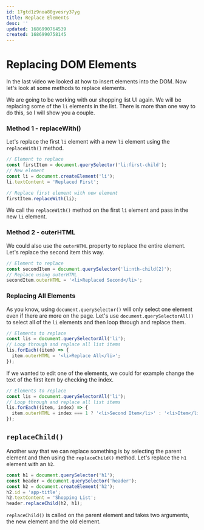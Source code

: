 ```yaml
---
id: 17gtd1z9noa80gvesry37yg
title: Replace Elements
desc: ''
updated: 1686990764539
created: 1686990758145
---
```

# Replacing DOM Elements

In the last video we looked at how to insert elements into the DOM. Now let's look at some methods to replace elements.

We are going to be working with our shopping list UI again. We will be replacing some of the `li` elements in the list. There is more than one way to do this, so I will show you a couple.

### Method 1 - replaceWith()

Let's replace the first `li` element with a new `li` element using the `replaceWith()` method.

```js
// Element to replace
const firstItem = document.querySelector('li:first-child');
// New element
const li = document.createElement('li');
li.textContent = 'Replaced First';

// Replace first element with new element
firstItem.replaceWith(li);
```

We call the `replaceWith()` method on the first `li` element and pass in the new `li` element.

### Method 2 - outerHTML

We could also use the `outerHTML` property to replace the entire element. Let's replace the second item this way.

```js
// Element to replace
const secondItem = document.querySelector('li:nth-child(2)');
// Replace using outerHTML
secondItem.outerHTML = '<li>Replaced Second</li>';
```

### Replacing All Elements

As you know, using `document.querySelector()` will only select one element even if there are more on the page. Let's use `document.querySelectorAll()` to select all of the `li` elements and then loop through and replace them.

```js
// Elements to replace
const lis = document.querySelectorAll('li');
// Loop through and replace all list items
lis.forEach((item) => {
  item.outerHTML = '<li>Replace All</li>';
});
```

If we wanted to edit one of the elements, we could for example change the text of the first item by checking the index.

```js
// Elements to replace
const lis = document.querySelectorAll('li');
// Loop through and replace all list items
lis.forEach((item, index) => {
  item.outerHTML = index === 1 ? '<li>Second Item</li>' : '<li>Item</li>';
});
```

## `replaceChild()`

Another way that we can replace something is by selecting the parent element and then using the `replaceChild()` method. Let's replace the `h1` element with an `h2`.

```js
const h1 = document.querySelector('h1');
const header = document.querySelector('header');
const h2 = document.createElement('h2');
h2.id = 'app-title';
h2.textContent = 'Shopping List';
header.replaceChild(h2, h1);
```

`replaceChild()` is called on the parent element and takes two arguments, the new element and the old element.
